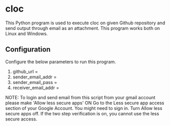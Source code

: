 # cloc
This Python program is used to execute cloc on given Github repository and send output through email as an attachment. 
This program works both on Linux and Windows.

Configuration
-------------
Configure the below parameters to run this program.
1. github_url = <Enter Github repository address>
2. sender_email_addr = <Enter your email address> 
3. sender_email_pass = <Enter your email address password to login into your account>
4. receiver_email_addr = <Enter receiver email address>

NOTE: To login and send email from this script from your gmail account please make 'Allow less secure apps' ON
Go to the Less secure app access section of your Google Account. You might need to sign in.
Turn Allow less secure apps off.
If the two step verification is on, you cannot use the less secure access.
